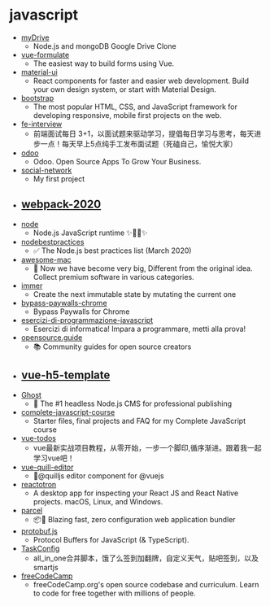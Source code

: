 # javascript
- [myDrive](https://github.com/subnub/myDrive)
  - Node.js and mongoDB Google Drive Clone
- [vue-formulate](https://github.com/wearebraid/vue-formulate)
  - The easiest way to build forms using Vue.
- [material-ui](https://github.com/mui-org/material-ui)
  - React components for faster and easier web development. Build your own design system, or start with Material Design.
- [bootstrap](https://github.com/twbs/bootstrap)
  - The most popular HTML, CSS, and JavaScript framework for developing responsive, mobile first projects on the web.
- [fe-interview](https://github.com/haizlin/fe-interview)
  - 前端面试每日 3+1，以面试题来驱动学习，提倡每日学习与思考，每天进步一点！每天早上5点纯手工发布面试题（死磕自己，愉悦大家）
- [odoo](https://github.com/odoo/odoo)
  - Odoo. Open Source Apps To Grow Your Business.
- [social-network](https://github.com/misa-j/social-network)
  - My first project
- [webpack-2020](https://github.com/vladilenm/webpack-2020)
  - 
- [node](https://github.com/nodejs/node)
  - Node.js JavaScript runtime ✨🐢🚀✨
- [nodebestpractices](https://github.com/goldbergyoni/nodebestpractices)
  - ✅ The Node.js best practices list (March 2020)
- [awesome-mac](https://github.com/jaywcjlove/awesome-mac)
  -  Now we have become very big, Different from the original idea. Collect premium software in various categories.
- [immer](https://github.com/immerjs/immer)
  - Create the next immutable state by mutating the current one
- [bypass-paywalls-chrome](https://github.com/iamadamdev/bypass-paywalls-chrome)
  - Bypass Paywalls for Chrome
- [esercizi-di-programmazione-javascript](https://github.com/AlbertoOlla/esercizi-di-programmazione-javascript)
  - Esercizi di informatica! Impara a programmare, metti alla prova!
- [opensource.guide](https://github.com/github/opensource.guide)
  - 📚 Community guides for open source creators
- [vue-h5-template](https://github.com/push-over/vue-h5-template)
  - 
- [Ghost](https://github.com/TryGhost/Ghost)
  - 👻 The #1 headless Node.js CMS for professional publishing
- [complete-javascript-course](https://github.com/jonasschmedtmann/complete-javascript-course)
  - Starter files, final projects and FAQ for my Complete JavaScript course
- [vue-todos](https://github.com/liangxiaojuan/vue-todos)
  - vue最新实战项目教程，从零开始，一步一个脚印,循序渐进。跟着我一起学习vue吧！
- [vue-quill-editor](https://github.com/surmon-china/vue-quill-editor)
  - 🍡@quilljs editor component for @vuejs
- [reactotron](https://github.com/infinitered/reactotron)
  - A desktop app for inspecting your React JS and React Native projects. macOS, Linux, and Windows.
- [parcel](https://github.com/parcel-bundler/parcel)
  - 📦🚀 Blazing fast, zero configuration web application bundler
- [protobuf.js](https://github.com/protobufjs/protobuf.js)
  - Protocol Buffers for JavaScript (& TypeScript).
- [TaskConfig](https://github.com/sazs34/TaskConfig)
  - all_in_one合并脚本，饿了么签到加翻牌，自定义天气，贴吧签到，以及smartjs
- [freeCodeCamp](https://github.com/freeCodeCamp/freeCodeCamp)
  - freeCodeCamp.org's open source codebase and curriculum. Learn to code for free together with millions of people.
